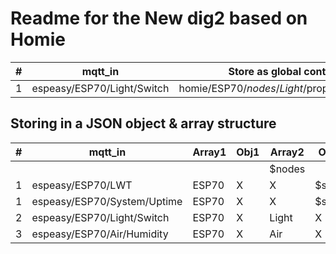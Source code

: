 # Readme for the New dig2 based on Homie


|#|mqtt_in                     | Store as global context                     |
|-|--------------------------- |---------------------------------------------|
|1| espeasy/ESP70/Light/Switch | homie/ESP70/$nodes/Light/$properties/Switch |


## Storing in a JSON object & array structure
|#|mqtt_in                     | Array1 | Obj1 | Array2 | Obj2  | Array3   |Obj3   |
|-|--------------------------- |--------|------|--------|-------|----------|-------|
| |                            |        |      |$nodes  |       |$properties|      |
|1|espeasy/ESP70/LWT           | ESP70  | X    | X      | $state| X        |X      |
|1|espeasy/ESP70/System/Uptime | ESP70  | X    | X      | $stats| X        |uptime |  
|2|espeasy/ESP70/Light/Switch  | ESP70  | X    | Light  | X     | Switch   |X      |
|3|espeasy/ESP70/Air/Humidity  | ESP70  | X    | Air    | X     | Humidity |X      |
